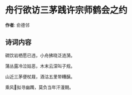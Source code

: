 # 舟行欲访三茅践许宗师鹤会之约

**作者**: 俞德邻

## 诗词内容

磵饮岩栖愿已违，小舟拂晓泛涟漪。

蒲丛露冷泣姑恶，木末云深叫子规。

山近三茅便杖屐，酒沽五里带糟醨。

乘风𠇹拟寻幽躅，莫负当年汗漫期。

